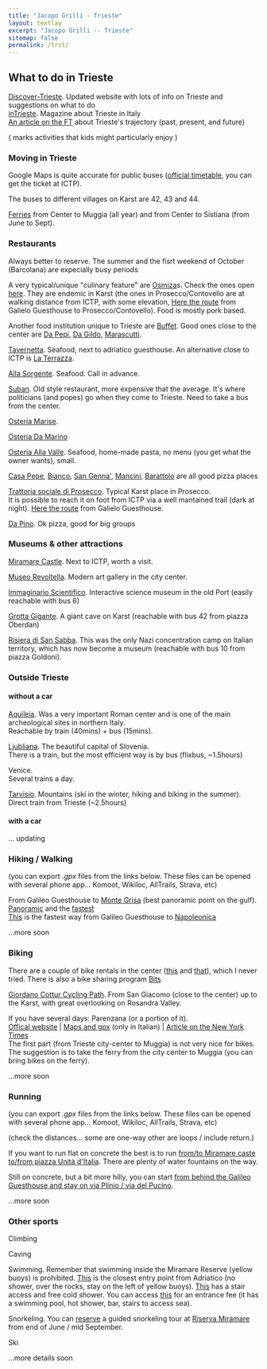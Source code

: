```yaml
---
title: "Jacopo Grilli - Trieste"
layout: textlay
excerpt: "Jacopo Grilli -- Trieste"
sitemap: false
permalink: /trst/
---
```


## What to do in Trieste

[Discover-Trieste](https://www.discover-trieste.it/).
Updated website with lots of info on Trieste and suggestions on what to do
<br>
[inTrieste](https://www.intrieste.com/).
Magazine about Trieste in Italy
<br>
[An article on the FT](https://www.ft.com/content/e57bd4cd-5096-4206-90db-39ab12cc2973) about Trieste's trajectory (past, present, and future)

( <i class="fa fa-child"></i> marks activities that kids might particularly enjoy )


### Moving in Trieste


<!--*Trieste's urban territory lies at the foot of an imposing escarpment that comes down abruptly from the Karst Plateau towards the sea.*<br>-->
<!--You will have the natural tendency to stay on the 1D line between ICTP and the center (which is all by the sea and all flat). Going up to the Karst require to pass a barrier potential, but it's definitely worth to explore it.-->



Google Maps is quite accurate for public buses ([official timetable](https://www.triestetrasporti.it/en/time-schedule-and-routes/lines-and-timetables/), you can get the ticket at ICTP).

The buses to different villages on Karst are 42, 43 and 44.


[Ferries](https://www.delfinoverde.it/servizi-di-linea/) from Center to Muggia (all year) and from Center to Sistiana (from June to Sept).

### Restaurants

Always better to reserve. The summer and the fisrt weekend of October (Barcolana) are expecially busy periods

A very typical/unique "culinary feature" are [Osmiza](https://www.discover-trieste.it/code/15948/Osmizas)s. Check the ones open [here](https://www.osmize.com/eng.html).
They are endemic in Karst (the ones in Prosecco/Contovello are at walking distance from ICTP, with some elevation, [Here the route](https://graphhopper.com/maps/?point=45.70383%2C13.719956&point=45.705711%2C13.727837&point=45.704804%2C13.730524&point=45.708088%2C13.733563&profile=foot&layer=Omniscale)
from Galielo Guesthouse to Prosecco/Contovello).
Food is mostly pork based. 

Another food institution unique to Trieste are [Buffet](https://flavorsoffriuli.com/5-historic-buffets-of-trieste/). Good ones close to the center are
[Da Pepi](https://maps.app.goo.gl/j3bA4uWdJaRnuaEV6),
[Da Gildo](https://maps.app.goo.gl/NQssSvfo3Lc24tbz8),
[Marascutti](https://maps.app.goo.gl/s7MR9BTsc5fqWyKa9). 

[Tavernetta](https://maps.app.goo.gl/KdXskBv1QzawjFLG9). Seafood, next to adriatico guesthouse.
An alternative close to ICTP is [La Terrazza](https://maps.app.goo.gl/5yorx5XDC7skxpj27).

[Alla Sorgente](https://maps.app.goo.gl/xxHx6AhaiwA6dXMP7). Seafood. Call in advance.

[Suban](https://maps.app.goo.gl/cbvQRcvUVKGZCAvE7). Old style restaurant, more expensive that the average. It's where politicians (and popes) go when they come to Trieste. Need to take a bus from the center.

[Osteria Marise](https://maps.app.goo.gl/X4856NRpsUr3pivh9).

[Osteria Da Marino](https://maps.app.goo.gl/1QBZgkc8vyhsooMB8)

[Osteria Alla Valle](https://maps.app.goo.gl/EtPGghLdC4yYy7pb9). Seafood, home-made pasta, no menu (you get what the owner wants), small.

[Casa Pepe](https://maps.app.goo.gl/HEakLtnsQJCnCXnUA), [Bianco](https://maps.app.goo.gl/oFox8ifhbyC4yVqk6), [San Genna'](https://maps.app.goo.gl/mmGHeoDeNnVcE12W8),
[Mancini](https://maps.app.goo.gl/f8uC6c9PF7mJbJhH9), [Barattolo](https://maps.app.goo.gl/NtBvucrei1fqtBdaA) are all good pizza places

[Trattoria sociale di Prosecco](https://maps.app.goo.gl/nK5P4ZaxuJxXeogb8). Typical Karst place in Prosecco. <br>
It is possible to reach it on foot from ICTP via a well mantained trail (dark at night).
[Here the route](https://graphhopper.com/maps/?point=45.70383%2C13.719956&point=45.705711%2C13.727837&point=45.704804%2C13.730524&point=45.708088%2C13.733563&profile=foot&layer=Omniscale)
from Galielo Guesthouse.

[Da Pino](https://maps.app.goo.gl/Xs8FR4DqMKorjTcQ8). Ok pizza, good for big groups

### Museums & other attractions

[Miramare Castle](https://miramare.cultura.gov.it/en/tickets/). Next to ICTP, worth a visit.

[Museo Revoltella](https://museorevoltella.it/english/). Modern art gallery in the city center.

[Immaginario Scientifico](https://www.immaginarioscientifico.it/eng-page). Interactive science museum in the old Port (easily reachable with bus 6) <i class="fa fa-child"></i>

<!--Playgrounds <i class="fa fa-child"></i>-->

[Grotta Gigante](https://www.grottagigante.it/en/home/). A giant cave on Karst (reachable with bus 42 from piazza Oberdan)

[Risiera di San Sabba](https://risierasansabba.it/san-sabba-rice-mill-national-monument-and-museum/). This was the only Nazi concentration camp on Italian territory, which has now become a museum (reachable with bus 10 from piazza Goldoni).

### Outside Trieste

#### without a car

[Aquileia](https://en.wikipedia.org/wiki/Aquileia).
Was a very important Roman center and is one of the main archeological sites in northern Italy. <br>
Reachable by train (40mins) + bus (15mins).

[Ljubliana](https://www.visitljubljana.com/en/visitors/). The beautiful capital of Slovenia.<br>
There is a train, but the most efficient way is by bus (flixbus, ~1.5hours)

Venice. <br>
Several trains a day.

[Tarvisio](https://www.turismofvg.it/en/mountain365/tarvisio?LangSetCMS=en). Mountains (ski in the winter, hiking and biking in the summer).<br>
Direct train from Trieste (~2.5hours)


#### with a car


... updating


### Hiking / Walking

(you can export *.gpx* files from the links below. These files can be opened with several phone app... Komoot, Wikiloc, AllTrails, Strava, etc)

From Galileo Guesthouse to [Monte Grisa](https://www.discover-trieste.it/code/17480/Marian-Sanctuary-in-Monte-Grisa) (best panoramic point on the gulf). [Panoramic](https://graphhopper.com/maps/?point=45.703859%2C13.719922&point=45.70239%2C13.72858&point=45.701542%2C13.733381&point=45.70295%2C13.736313&point=45.699576%2C13.739018&point=45.69757%2C13.742692&point=45.695057%2C13.745828&point=45.694123%2C13.749735&point=45.692766%2C13.750058&profile=foot&layer=Omniscale) and the [fastest](https://graphhopper.com/maps/?point=45.703859%2C13.719922&point=45.705667%2C13.727728&point=45.705765%2C13.728871&point=45.70295%2C13.736313&point=45.698628%2C13.741027&point=45.694123%2C13.749735&point=45.692766%2C13.750058&profile=foot&layer=Omniscale)
<br>
[This](https://graphhopper.com/maps/?point=45.703859%2C13.719922&point=45.705667%2C13.727728&point=45.705765%2C13.728871&point=45.70295%2C13.736313&point=45.698628%2C13.741027&point=45.698411%2C13.741209&profile=foot&layer=Omniscale)
is the fastest way from Galileo Guesthouse to [Napoleonica](https://www.discover-trieste.it/code/16325/Napoleonic-Way) <br> 

...more soon

### Biking

There are a couple of bike rentals in the center ([this](https://maps.app.goo.gl/sZg9cmhUou5fDmwF8) and [that](https://maps.app.goo.gl/SBEyycziJmjLtTYV9)), which I never tried.
There is also a bike sharing program [Bits](https://mobilitasostenibile.comune.trieste.it/) 


[Giordano Cottur Cycling Path](https://www.discover-trieste.it/en/15841/The-Giordano-Cottur-walking-cycling-path). From San Giacomo (close to the center) up to the Karst, with great overlooking on Rosandra Valley.


If you have several days: Parenzana (or a portion of it).
<br>
[Offical website](https://www.parenzana.net/en) |  [Maps and gpx](http://www.parenzana.it/) (only in Italian) | 
[Article on the New York Times](https://www.nytimes.com/interactive/2022/05/24/travel/bike-ride-italy-croatia.html)
<br>
The first part (from Trieste city-center to Muggia) is not very nice for bikes. The suggestion is to take the ferry from the city center to Muggia (you can bring bikes on the ferry).

...more soon

### Running


(you can export *.gpx* files from the links below. These files can be opened with several phone app... Komoot, Wikiloc, AllTrails, Strava, etc)

(check the distances... some are one-way other are loops / include return.)

If you want to run flat on concrete the best is to run [from/to Miramare caste to/from piazza Unità d'Italia](https://graphhopper.com/maps/?point=45.701552%2C13.718453&point=45.67334%2C13.757296&point=45.656739%2C13.770399&point=45.645852%2C13.75959&profile=foot&layer=Omniscale). There are plenty of water fountains on the way. 

Still on concrete, but a bit more hilly, you can start [from behind the Galileo Guesthouse and stay on via Plinio / via del Pucino](https://graphhopper.com/maps/?point=45.703859%2C13.719922&point=45.735412%2C13.682695&profile=foot&layer=Omniscale).

...more soon

<!--...where/what I typically run is on [<i class="fab fa-strava"></i> Strava](https://www.strava.com/athletes/49472118)-->

### Other sports

Climbing

Caving

Swimming. Remember that swimming inside the Miramare Reserve (yellow buoys) is prohibited.
[This](https://graphhopper.com/maps/?point=&point=45.705299%2C13.710872&profile=car&layer=Omniscale) is the closest entry point from Adriatico (no shower, over the rocks, stay on the left of yellow buoys).
[This](https://graphhopper.com/maps/?point=&point=45.699282%2C13.725484&profile=car&layer=Omniscale) has a stair access and free cold shower.
You can access [this](https://maps.app.goo.gl/5zHz7D6e2khwUfea8) for an entrance fee (it has a swimming pool, hot shower, bar, stairs to access sea).

Snorkeling. You can [reserve](https://www.ampmiramare.it/en/seawatching-en/) a guided snorkeling tour at [Riserva Miramare](https://www.ampmiramare.it/en) from end of June / mid September.

Ski

...more details soon


